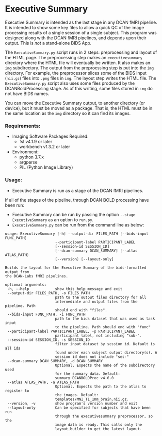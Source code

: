 # Executive Summary

Executive Summary is intended as the last stage in any DCAN fMRI pipeline. It
is intended to show some key files to allow a quick QC of the image processing
results of a single session of a single subject. This program was designed along
with the DCAN fMRI pipelines, and depends upon their output. This is *not* a
stand-alone BIDS App.

The `ExecutiveSummary.py` script runs in 2 steps: preprocessing and layout
of the HTML page. The preprocessing step makes an `executivesummary`
directory where the HTML file will eventually be written. It also makes an
`img` subdirectory. The output from the preprocssing step is put into the
`img` directory. For example, the preprocessor slices some of the BIDS input
(`nii.gz`) files into `.png` files in `img`. The layout step writes the HTML
file. The `ExecutiveSummary.py` script also uses some files produced by the
DCANBoldProcessing stage. As of this writing, some files stored in
`img` do not have BIDS names.

You can move the Executive Summary output, to another directory (or device), but
it must be moved as a package. That is, the HTML must be in the same location as
the `img` directory so it can find its images.

### Requirements:
- Imaging Software Packages Required:
  - fsl v4.1.9 or later
  - workbench v1.3.2 or later
- Environment:
  - python 3.7.x
  - argparse
  - PIL (Python Image Library)



### Usage:
* Executive Summary is run as a stage of the DCAN fMRI pipelines.

If all of the stages of the pipeline, through DCAN BOLD processing have been
run:

* Executive Summary can be run by passing the option `--stage
 ExecutiveSummary` as an option to `run.py`.
* `ExecutiveSummary.py` can be run from the command line as below:

 ```
usage: ExecutiveSummary [-h] --output-dir FILES_PATH [--bids-input FUNC_PATH]
                        --participant-label PARTICIPANT_LABEL
                        [--session-id SESSION_ID]
                        [--dcan-summary DCAN_SUMMARY] [--atlas ATLAS_PATH]
                        [--version] [--layout-only]

Builds the layout for the Executive Summary of the bids-formatted output from
the DCAN-Labs fMRI pipelines.

optional arguments:
  -h, --help            show this help message and exit
  --output-dir FILES_PATH, -o FILES_PATH
                        path to the output files directory for all
                        intermediate and output files from the pipeline. Path
                        should end with "files".
  --bids-input FUNC_PATH, -i FUNC_PATH
                        path to the bids dataset that was used as task input
                        to the pipeline. Path should end with "func"
  --participant-label PARTICIPANT_LABEL, -p PARTICIPANT_LABEL
                        participant label, not including "sub-".
  --session-id SESSION_ID, -s SESSION_ID
                        filter input dataset by session id. Default is all ids
                        found under each subject output directory(s). A
                        session id does not include "ses-"
  --dcan-summary DCAN_SUMMARY, -d DCAN_SUMMARY
                        Optional. Expects the name of the subdirectory used
                        for the summary data. Default:
                        summary_DCANBOLDProc_v4.0.0
  --atlas ATLAS_PATH, -a ATLAS_PATH
                        Optional. Expects the path to the atlas to register to
                        the images. Default:
                        templates/MNI_T1_1mm_brain.nii.gz.
  --version, -v         show program's version number and exit
  --layout-only         Can be specified for subjects that have been run
                        through the executivesummary preprocessor, so the
                        image data is ready. This calls only the
                        layout_builder to get the latest layout.
```
